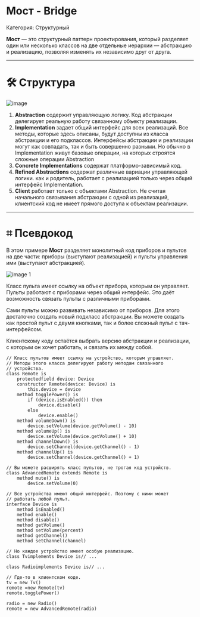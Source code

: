 # Мост - Bridge

Категория: Структурный

**Мост** — это структурный паттерн проектирования, который разделяет один или несколько классов на две отдельные иерархии — абстракцию и реализацию, позволяя изменять их независимо друг от друга.

---

# 🛠️ Структура

![image](https://github.com/user-attachments/assets/55a07bfd-3bdb-48df-ac91-1814f0762310)


1. **Abstraction** содержит управляющую логику. Код абстракции делегирует реальную работу связанному объекту реализации.
2. **Implementation** задает общий интерфейс для всех реализаций. Все методы, которые здесь описаны, будут доступны из класса абстракции и его подклассов.
Интерфейсы абстракции и реализации могут как совпадать, так и быть совершенно разными. Но обычно в Implementation живут базовые операции, на которых строятся сложные операции Abstraction
3. **Concrete Implementations** содержат платформо-зависимый код.
4. **Refined Abstractions** содержат различные вариации управляющей логики. как и родитель, работает с реализацией только через общий интерфейс Implementation.
5. **Client** работает только с объектами Abstraction. Не считая начального связывания абстракции с одной из реализаций, клиентский код не имеет прямого доступа к объектам реализации.

---

# ⌗ Псевдокод

В этом примере **Мост** разделяет монолитный код приборов и пультов на две части: приборы (выступают реализацией) и пульты управления ими (выступают абстракцией).

![image 1](https://github.com/user-attachments/assets/d8c49554-e4ad-4e9b-ba13-f936b9383311)


Класс пульта имеет ссылку на объект прибора, которым он управляет. Пульты работают с приборами через общий интерфейс. Это даёт возможность связать пульты с различными приборами.

Сами пульты можно развивать независимо от приборов. Для этого достаточно создать новый подкласс абстракции. Вы можете создать как простой пульт с двумя кнопками, так и более сложный пульт с тач-интерфейсом.

Клиентскому коду остаётся выбрать версию абстракции и реализации, с которым он хочет работать, и связать их между собой.

```
// Класс пультов имеет ссылку на устройство, которым управляет.
// Методы этого класса делегируют работу методам связанного
// устройства.
class Remote is
	protectedfield device: Device
	constructor Remote(device: Device) is
		this.device = device
	method togglePower() is
		if (device.isEnabled()) then
			device.disable()
		else
			device.enable()
	method volumeDown() is
		device.setVolume(device.getVolume() - 10)
	method volumeUp() is
		device.setVolume(device.getVolume() + 10)
	method channelDown() is
		device.setChannel(device.getChannel() - 1)
	method channelUp() is 
		device.setChannel(device.getChannel() + 1)

// Вы можете расширять класс пультов, не трогая код устройств.
class AdvancedRemote extends Remote is
	method mute() is
		device.setVolume(0)

// Все устройства имеют общий интерфейс. Поэтому с ними может
// работать любой пульт.
interface Device is
	method isEnabled()
	method enable()
	method disable()
	method getVolume()
	method setVolume(percent)
	method getChannel()
	method setChannel(channel)

// Но каждое устройство имеет особую реализацию.
class Tvimplements Device is// ...

class Radioimplements Device is// ...

// Где-то в клиентском коде.
tv = new Tv()
remote =new Remote(tv)
remote.togglePower()

radio = new Radio()
remote = new AdvancedRemote(radio)
```
